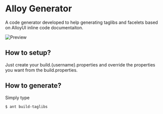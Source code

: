 # Alloy Generator

A code generator developed to help generating taglibs and facelets based on AlloyUI inline code documentaiton.

![Preview](http://cl.ly/image/0S2y3q0S421D)


## How to setup?

Just create your build.{username}.properties and override the properties you want from the build.properties.

## How to generate?

Simply type

```sh
$ ant build-taglibs
```
